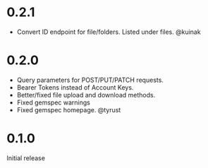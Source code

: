 # 0.2.1

- Convert ID endpoint for file/folders. Listed under files. @kuinak

# 0.2.0

- Query parameters for POST/PUT/PATCH requests.
- Bearer Tokens instead of Account Keys.
- Better/fixed file upload and download methods.
- Fixed gemspec warnings
- Fixed gemspec homepage. @tyrust

# 0.1.0

Initial release
